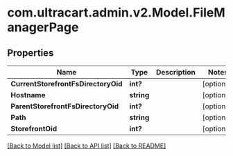 # com.ultracart.admin.v2.Model.FileManagerPage
## Properties

Name | Type | Description | Notes
------------ | ------------- | ------------- | -------------
**CurrentStorefrontFsDirectoryOid** | **int?** |  | [optional] 
**Hostname** | **string** |  | [optional] 
**ParentStorefrontFsDirectoryOid** | **int?** |  | [optional] 
**Path** | **string** |  | [optional] 
**StorefrontOid** | **int?** |  | [optional] 


[[Back to Model list]](../README.md#documentation-for-models) [[Back to API list]](../README.md#documentation-for-api-endpoints) [[Back to README]](../README.md)


